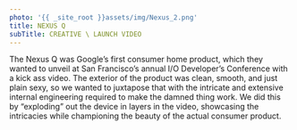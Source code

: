 ```yaml
---
photo: '{{ _site_root }}assets/img/Nexus_2.png'
title: NEXUS Q
subTitle: CREATIVE \ LAUNCH VIDEO
---
```

<p>The Nexus Q was Google’s first consumer home product, which they wanted to unveil at San Francisco’s annual I/O Developer’s Conference with a kick ass video. The exterior of the product was clean, smooth, and just plain sexy, so we wanted to juxtapose that with the intricate and extensive internal engineering required to make the damned thing work. We did this by “exploding” out the device in layers in the video, showcasing the intricacies while championing the beauty of the actual consumer product.</p>